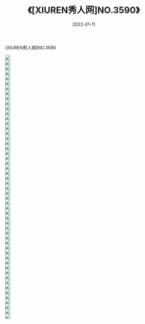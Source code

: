 ﻿---
layout: post
title:  《[XIUREN秀人网]NO.3590》
date:   2022-01-11
img: http://pic.660000.xyz/1:/秀人网/秀人网第04部分/[XIUREN秀人网]NO.3590/000.jpg
categories: [美女, 清纯, 唯美]
---

[XIUREN秀人网]NO.3590

 ![](http://pic.660000.xyz/1:/秀人网/秀人网第04部分/[XIUREN秀人网]NO.3590/001.jpg) <br>![](http://pic.660000.xyz/1:/秀人网/秀人网第04部分/[XIUREN秀人网]NO.3590/002.jpg) <br>![](http://pic.660000.xyz/1:/秀人网/秀人网第04部分/[XIUREN秀人网]NO.3590/003.jpg) <br>![](http://pic.660000.xyz/1:/秀人网/秀人网第04部分/[XIUREN秀人网]NO.3590/004.jpg) <br>![](http://pic.660000.xyz/1:/秀人网/秀人网第04部分/[XIUREN秀人网]NO.3590/005.jpg) <br>![](http://pic.660000.xyz/1:/秀人网/秀人网第04部分/[XIUREN秀人网]NO.3590/006.jpg) <br>![](http://pic.660000.xyz/1:/秀人网/秀人网第04部分/[XIUREN秀人网]NO.3590/007.jpg) <br>![](http://pic.660000.xyz/1:/秀人网/秀人网第04部分/[XIUREN秀人网]NO.3590/008.jpg) <br>![](http://pic.660000.xyz/1:/秀人网/秀人网第04部分/[XIUREN秀人网]NO.3590/009.jpg) <br>![](http://pic.660000.xyz/1:/秀人网/秀人网第04部分/[XIUREN秀人网]NO.3590/010.jpg) <br>![](http://pic.660000.xyz/1:/秀人网/秀人网第04部分/[XIUREN秀人网]NO.3590/011.jpg) <br>![](http://pic.660000.xyz/1:/秀人网/秀人网第04部分/[XIUREN秀人网]NO.3590/012.jpg) <br>![](http://pic.660000.xyz/1:/秀人网/秀人网第04部分/[XIUREN秀人网]NO.3590/013.jpg) <br>![](http://pic.660000.xyz/1:/秀人网/秀人网第04部分/[XIUREN秀人网]NO.3590/014.jpg) <br>![](http://pic.660000.xyz/1:/秀人网/秀人网第04部分/[XIUREN秀人网]NO.3590/015.jpg) <br>![](http://pic.660000.xyz/1:/秀人网/秀人网第04部分/[XIUREN秀人网]NO.3590/016.jpg) <br>![](http://pic.660000.xyz/1:/秀人网/秀人网第04部分/[XIUREN秀人网]NO.3590/017.jpg) <br>![](http://pic.660000.xyz/1:/秀人网/秀人网第04部分/[XIUREN秀人网]NO.3590/018.jpg) <br>![](http://pic.660000.xyz/1:/秀人网/秀人网第04部分/[XIUREN秀人网]NO.3590/019.jpg) <br>![](http://pic.660000.xyz/1:/秀人网/秀人网第04部分/[XIUREN秀人网]NO.3590/020.jpg) <br>![](http://pic.660000.xyz/1:/秀人网/秀人网第04部分/[XIUREN秀人网]NO.3590/021.jpg) <br>![](http://pic.660000.xyz/1:/秀人网/秀人网第04部分/[XIUREN秀人网]NO.3590/022.jpg) <br>![](http://pic.660000.xyz/1:/秀人网/秀人网第04部分/[XIUREN秀人网]NO.3590/023.jpg) <br>![](http://pic.660000.xyz/1:/秀人网/秀人网第04部分/[XIUREN秀人网]NO.3590/024.jpg) <br>![](http://pic.660000.xyz/1:/秀人网/秀人网第04部分/[XIUREN秀人网]NO.3590/025.jpg) <br>![](http://pic.660000.xyz/1:/秀人网/秀人网第04部分/[XIUREN秀人网]NO.3590/026.jpg) <br>![](http://pic.660000.xyz/1:/秀人网/秀人网第04部分/[XIUREN秀人网]NO.3590/027.jpg) <br>![](http://pic.660000.xyz/1:/秀人网/秀人网第04部分/[XIUREN秀人网]NO.3590/028.jpg) <br>![](http://pic.660000.xyz/1:/秀人网/秀人网第04部分/[XIUREN秀人网]NO.3590/029.jpg) <br>![](http://pic.660000.xyz/1:/秀人网/秀人网第04部分/[XIUREN秀人网]NO.3590/030.jpg) <br>![](http://pic.660000.xyz/1:/秀人网/秀人网第04部分/[XIUREN秀人网]NO.3590/031.jpg) <br>![](http://pic.660000.xyz/1:/秀人网/秀人网第04部分/[XIUREN秀人网]NO.3590/032.jpg) <br>![](http://pic.660000.xyz/1:/秀人网/秀人网第04部分/[XIUREN秀人网]NO.3590/033.jpg) <br>![](http://pic.660000.xyz/1:/秀人网/秀人网第04部分/[XIUREN秀人网]NO.3590/034.jpg) <br>![](http://pic.660000.xyz/1:/秀人网/秀人网第04部分/[XIUREN秀人网]NO.3590/035.jpg) <br>![](http://pic.660000.xyz/1:/秀人网/秀人网第04部分/[XIUREN秀人网]NO.3590/036.jpg) <br>![](http://pic.660000.xyz/1:/秀人网/秀人网第04部分/[XIUREN秀人网]NO.3590/037.jpg) <br>![](http://pic.660000.xyz/1:/秀人网/秀人网第04部分/[XIUREN秀人网]NO.3590/038.jpg) <br>![](http://pic.660000.xyz/1:/秀人网/秀人网第04部分/[XIUREN秀人网]NO.3590/039.jpg) <br>![](http://pic.660000.xyz/1:/秀人网/秀人网第04部分/[XIUREN秀人网]NO.3590/040.jpg) <br>![](http://pic.660000.xyz/1:/秀人网/秀人网第04部分/[XIUREN秀人网]NO.3590/041.jpg) <br>![](http://pic.660000.xyz/1:/秀人网/秀人网第04部分/[XIUREN秀人网]NO.3590/042.jpg) <br>![](http://pic.660000.xyz/1:/秀人网/秀人网第04部分/[XIUREN秀人网]NO.3590/043.jpg) <br>![](http://pic.660000.xyz/1:/秀人网/秀人网第04部分/[XIUREN秀人网]NO.3590/044.jpg) <br>![](http://pic.660000.xyz/1:/秀人网/秀人网第04部分/[XIUREN秀人网]NO.3590/045.jpg) <br>![](http://pic.660000.xyz/1:/秀人网/秀人网第04部分/[XIUREN秀人网]NO.3590/046.jpg) <br>![](http://pic.660000.xyz/1:/秀人网/秀人网第04部分/[XIUREN秀人网]NO.3590/047.jpg) <br>![](http://pic.660000.xyz/1:/秀人网/秀人网第04部分/[XIUREN秀人网]NO.3590/048.jpg) <br>![](http://pic.660000.xyz/1:/秀人网/秀人网第04部分/[XIUREN秀人网]NO.3590/049.jpg) <br>![](http://pic.660000.xyz/1:/秀人网/秀人网第04部分/[XIUREN秀人网]NO.3590/050.jpg) <br>![](http://pic.660000.xyz/1:/秀人网/秀人网第04部分/[XIUREN秀人网]NO.3590/051.jpg) <br>![](http://pic.660000.xyz/1:/秀人网/秀人网第04部分/[XIUREN秀人网]NO.3590/052.jpg) <br>![](http://pic.660000.xyz/1:/秀人网/秀人网第04部分/[XIUREN秀人网]NO.3590/053.jpg) <br>